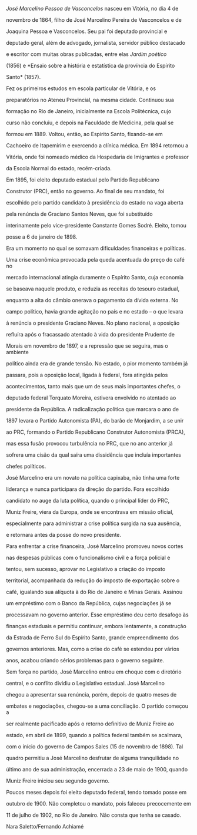 

*José Marcelino Pessoa de Vasconcelos* nasceu em Vitória, no dia 4 de

novembro de 1864, filho de José Marcelino Pereira de Vasconcelos e de

Joaquina Pessoa e Vasconcelos. Seu pai foi deputado provincial e

deputado geral, além de advogado, jornalista, servidor público destacado

e escritor com muitas obras publicadas, entre elas *Jardim poético*

(1856) e *Ensaio sobre a história e estatística da província do Espírito

Santo* (1857).



Fez os primeiros estudos em escola particular de Vitória, e os

preparatórios no Ateneu Provincial, na mesma cidade. Continuou sua

formação no Rio de Janeiro, inicialmente na Escola Politécnica, cujo

curso não concluiu, e depois na Faculdade de Medicina, pela qual se

formou em 1889. Voltou, então, ao Espírito Santo, fixando-se em

Cachoeiro de Itapemirim e exercendo a clínica médica. Em 1894 retornou a

Vitória, onde foi nomeado médico da Hospedaria de Imigrantes e professor

da Escola Normal do estado, recém-criada.



Em 1895, foi eleito deputado estadual pelo Partido Republicano

Construtor (PRC), então no governo. Ao final de seu mandato, foi

escolhido pelo partido candidato à presidência do estado na vaga aberta

pela renúncia de Graciano Santos Neves, que foi substituído

interinamente pelo vice-presidente Constante Gomes Sodré. Eleito, tomou

posse a 6 de janeiro de 1898.



Era um momento no qual se somavam dificuldades financeiras e políticas.

Uma crise econômica provocada pela queda acentuada do preço do café no

mercado internacional atingia duramente o Espírito Santo, cuja economia

se baseava naquele produto, e reduzia as receitas do tesouro estadual,

enquanto a alta do câmbio onerava o pagamento da dívida externa. No

campo político, havia grande agitação no país e no estado – o que levara

à renúncia o presidente Graciano Neves. No plano nacional, a oposição

refluíra após o fracassado atentado à vida do presidente Prudente de

Morais em novembro de 1897, e a repressão que se seguira, mas o ambiente

político ainda era de grande tensão. No estado, o pior momento também já

passara, pois a oposição local, ligada à federal, fora atingida pelos

acontecimentos, tanto mais que um de seus mais importantes chefes, o

deputado federal Torquato Moreira, estivera envolvido no atentado ao

presidente da República. A radicalização política que marcara o ano de

1897 levara o Partido Autonomista (PA), do barão de Monjardim, a se unir

ao PRC, formando o Partido Republicano Construtor Autonomista (PRCA),

mas essa fusão provocou turbulência no PRC, que no ano anterior já

sofrera uma cisão da qual saíra uma dissidência que incluía importantes

chefes políticos.



José Marcelino era um novato na política capixaba, não tinha uma forte

liderança e nunca participara da direção do partido. Fora escolhido

candidato no auge da luta política, quando o principal líder do PRC,

Muniz Freire, viera da Europa, onde se encontrava em missão oficial,

especialmente para administrar a crise política surgida na sua ausência,

e retornara antes da posse do novo presidente.



Para enfrentar a crise financeira, José Marcelino promoveu novos cortes

nas despesas públicas com o funcionalismo civil e a força policial e

tentou, sem sucesso, aprovar no Legislativo a criação do imposto

territorial, acompanhada da redução do imposto de exportação sobre o

café, igualando sua alíquota à do Rio de Janeiro e Minas Gerais. Assinou

um empréstimo com o Banco da República, cujas negociações já se

processavam no governo anterior. Esse empréstimo deu certo desafogo às

finanças estaduais e permitiu continuar, embora lentamente, a construção

da Estrada de Ferro Sul do Espírito Santo, grande empreendimento dos

governos anteriores. Mas, como a crise do café se estendeu por vários

anos, acabou criando sérios problemas para o governo seguinte.



Sem força no partido, José Marcelino entrou em choque com o diretório

central, e o conflito dividiu o Legislativo estadual. José Marcelino

chegou a apresentar sua renúncia, porém, depois de quatro meses de

embates e negociações, chegou-se a uma conciliação. O partido começou a

ser realmente pacificado após o retorno definitivo de Muniz Freire ao

estado, em abril de 1899, quando a política federal também se acalmara,

com o início do governo de Campos Sales (15 de novembro de 1898). Tal

quadro permitiu a José Marcelino desfrutar de alguma tranquilidade no

último ano de sua administração, encerrada a 23 de maio de 1900, quando

Muniz Freire iniciou seu segundo governo.



Poucos meses depois foi eleito deputado federal, tendo tomado posse em

outubro de 1900. Não completou o mandato, pois faleceu precocemente em

11 de julho de 1902, no Rio de Janeiro. Não consta que tenha se casado.



Nara Saletto/Fernando Achiamé



